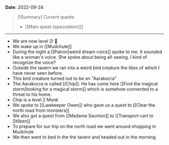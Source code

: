**Date**: 2022-09-24

> [!Summary] Current quests
> - [[Main quest (speculation)]]

---
- We are now level 2! 🎉
- We wake up in [[Mudchute]]
- During the night a [[Patron|weird dream voice]] spoke to me. It sounded like a woman's voice. She spoke about being all-seeing. I kind of recognize the voice?
- Outside the tavern we ran into a weird bird creature the likes of which I have never seen before.
- This bird creature turned out to be an "Aarakocra"
- The Aarakocra is called [[Chip]]. He has come here [[Find the magical storm|looking for a magical storm]] which is somehow connected to a threat to his home.
- Chip is a level 2 Monk
- We spoke to [[Lawkeeper Owen]] who gave us a quest to [[Clear the north road from monsters]]
- We also got a quest from [[Madame Saunton]] to [[Transport cart to Stilben]]
- To prepare for our trip on the north road we went around shopping in Mudchute
- We then went to bed in the the tavern and headed out in the morning